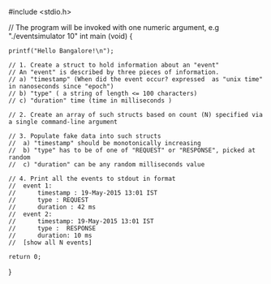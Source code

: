 #include <stdio.h>

// The program will be invoked with one numeric argument, e.g "./eventsimulator 10"
int main (void) { 

	printf("Hello Bangalore!\n");

	// 1. Create a struct to hold information about an "event"
	// An "event" is described by three pieces of information. 
	// a) "timestamp" (When did the event occur? expressed  as "unix time" in nanoseconds since "epoch")
	// b) "type" ( a string of length <= 100 characters)
	// c) "duration" time (time in milliseconds )

	// 2. Create an array of such structs based on count (N) specified via a single command-line argument

	// 3. Populate fake data into such structs 
	//  a) "timestamp" should be monotonically increasing
	//  b) "type" has to be of one of "REQUEST" or "RESPONSE", picked at random
	//  c) "duration" can be any random milliseconds value

	// 4. Print all the events to stdout in format
	//  event 1: 
	// 		timestamp : 19-May-2015 13:01 IST
	//		type : REQUEST
	//		duration : 42 ms
	//  event 2: 
	// 		timestamp: 19-May-2015 13:01 IST
	//		type : 	RESPONSE
	//		duration: 10 ms
	//	[show all N events]

	return 0; 

}
